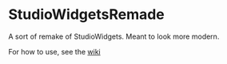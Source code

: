 # StudioWidgetsRemade
A sort of remake of StudioWidgets. Meant to look more modern.

For how to use, see the [wiki](https://github.com/astriaInight/StudioWidgetsRemade/wiki)
